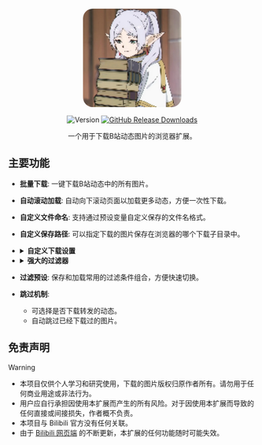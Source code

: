 <p align="center">
  <img src="https://github.com/JustKanade/Bili-DynamicImage/blob/main/icons/icon128.png" alt="Bili-DynamicImage Logo" width="200px" style="border-radius:20px;">
</p>


<p align="center">


  <img src="https://img.shields.io/github/manifest-json/v/JustKanade/Bili-DynamicImage" alt="Version">

  <a href="https://github.com/JustKanade/Bili-DynamicImage/releases">
    <img src="https://img.shields.io/github/downloads/JustKanade/Bili-DynamicImage/total" alt="GitHub Release Downloads">
  </a>

</p>

<p align="center">
  一个用于下载B站动态图片的浏览器扩展。
</p>

## 主要功能

- **批量下载**: 一键下载B站动态中的所有图片。
- **自动滚动加载**: 自动向下滚动页面以加载更多动态，方便一次性下载。
- **自定义文件命名**: 支持通过预设变量自定义保存的文件名格式。
- **自定义保存路径**: 可以指定下载的图片保存在浏览器的哪个下载子目录中。
- <details>
  <summary><strong>自定义下载设置</strong></summary>
  
  - 调整下载间隔，避免请求过于频繁。
  - 设置失败重试次数。
  - 限制最大下载数量。
  </details>
- <details>
  <summary><strong>强大的过滤器</strong></summary>
  
  - **按日期筛选**: 只下载指定时间范围内的动态。
  - **按关键词筛选**: 根据包含或排除的关键词过滤动态内容。
  - **按图片数量筛选**: 只下载图片数量在特定范围内的动态。
  - **按动态类型筛选**: 选择下载普通、转发、视频或文章类型的动态。
  </details>
- **过滤预设**: 保存和加载常用的过滤条件组合，方便快速切换。
- **跳过机制**:
  - 可选择是否下载转发的动态。
  - 自动跳过已经下载过的图片。

## 免责声明

> [!WARNING]
> - 本项目仅供个人学习和研究使用，下载的图片版权归原作者所有。请勿用于任何商业用途或非法行为。
> - 用户应自行承担因使用本扩展而产生的所有风险。对于因使用本扩展而导致的任何直接或间接损失，作者概不负责。
> - 本项目与 Bilibili 官方没有任何关联。
> - 由于 [Bilibili 网页端](https://www.bilibili.com) 的不断更新，本扩展的任何功能随时可能失效。
